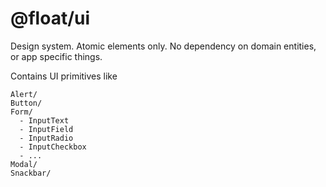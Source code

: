 # @float/ui


Design system. Atomic elements only. No dependency on domain entities, or app specific things.

Contains UI primitives like


```
Alert/
Button/
Form/
  - InputText
  - InputField
  - InputRadio
  - InputCheckbox
  - ...
Modal/
Snackbar/

```
